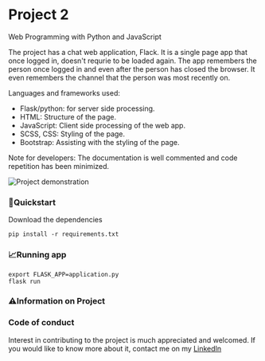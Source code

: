 # Project 2

Web Programming with Python and JavaScript

The project has a chat web application, Flack. It is a single page app that once logged in, doesn't requrie to be loaded again. The app remembers the person once logged in and even after the person has closed the browser. It even remembers the channel that the person was most recently on.

Languages and frameworks used:
- Flask/python: for server side processing.
- HTML: Structure of the page.
- JavaScript: Client side processing of the web app.
- SCSS, CSS: Styling of the page.
- Bootstrap: Assisting with the styling of the page.

Note for developers: The documentation is well commented and code repetition has been minimized.


<img src="messaging.gif" alt="Project demonstration">

<h3>🚀Quickstart</h3>

Download the dependencies<br>

```
pip install -r requirements.txt
```

<h3>📈Running app</h3>

```
export FLASK_APP=application.py
flask run
```

<h3>⚠️Information on Project</h3>

<h3>Code of conduct</h3>
Interest in contributing to the project is much appreciated and welcomed. If you would like to know more about it, contact me on my
<a href="https://www.linkedin.com/in/adi-goyal/">LinkedIn</a>
